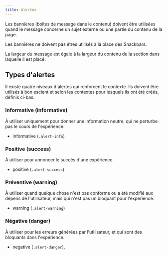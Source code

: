 ```yaml
---
title: Alertes
---
```


Les bannières (boîtes de message dans le contenu) doivent être utilisées quand le message concerne un sujet externe ou une partie du contenu de la page.

Les bannières ne doivent pas êtres utilisés à la place des Snackbars.

La largeur du message est égale à la largeur du contenu de la section dans laquelle il est placé.


## Types d'alertes

Il existe quatre niveaux d'alertes qui renforcent le contexte. Ils doivent être utilisés à bon escient et selon les contextes pour lesquels ils ont été créés, définis ci-bas.

### Informative (informative)
À utiliser uniquement pour donner une information neutre, qui ne perturbe pas le cours de l'expérience.
* informative (<code>.alert-info</code>)

### Positive (success)
À utiliser pour annoncer le succès d'une expérience.
* positive (<code>.alert-success</code>)

### Préventive (warning)
À utiliser quand quelque chose n'est pas conforme ou a été modifié aux dépens de l'utilisateur, mais qui n'est pas un bloquant pour l'expérience.
* warning (<code>.alert-warning</code>)

### Négative (danger)
À utiliser pour les erreurs générées par l'utilisateur, et qui sont des bloquants dans l'expérience.
* negative (<code>.alert-danger</code>),
